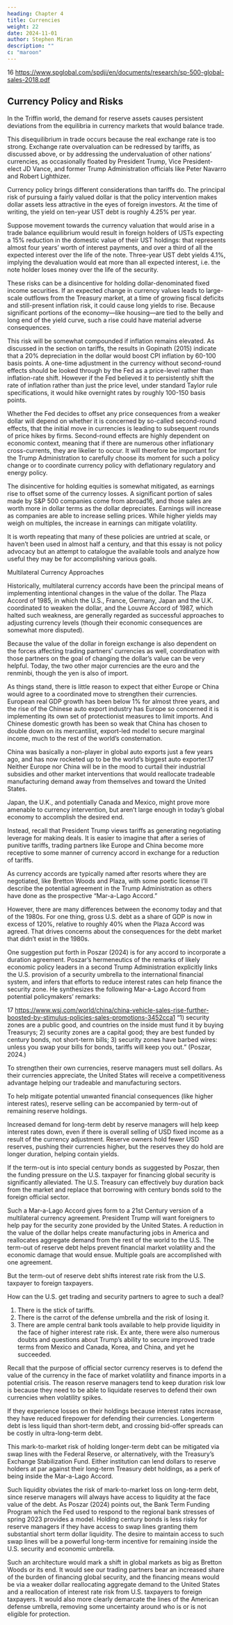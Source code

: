 ```yaml
---
heading: Chapter 4
title: Currencies
weight: 22
date: 2024-11-01
author: Stephen Miran
description: ""
c: "maroon"
---
```




16 https://www.spglobal.com/spdji/en/documents/research/sp-500-global-sales-2018.pdf

## Currency Policy and Risks

In the Triffin world, the demand for reserve assets causes persistent deviations from the equilibria in currency
markets that would balance trade. 

This disequilibrium in trade occurs because the real exchange rate is too strong.
Exchange rate overvaluation can be redressed by tariffs, as discussed above, or by addressing the undervaluation
of other nations’ currencies, as occasionally floated by President Trump, Vice President-elect JD Vance, and
former Trump Administration officials like Peter Navarro and Robert Lighthizer.

Currency policy brings different considerations than tariffs do. The principal risk of pursuing a fairly valued dollar is that the policy intervention makes dollar assets less attractive in the eyes of foreign investors. At the time of writing, the yield on ten-year UST debt is roughly 4.25% per year. 

Suppose movement towards the currency valuation that
would arise in a trade balance equilibrium would result in foreign holders of USTs expecting a 15% reduction in the
domestic value of their UST holdings: that represents almost four years’ worth of interest payments, and over a third
of all the expected interest over the life of the note. Three-year UST debt yields 4.1%, implying the devaluation would
eat more than all expected interest, i.e. the note holder loses money over the life of the security.

These risks can be a disincentive for holding dollar-denominated fixed income securities. If an expected change
in currency values leads to large-scale outflows from the Treasury market, at a time of growing fiscal deficits and
still-present inflation risk, it could cause long yields to rise. Because significant portions of the economy—like
housing—are tied to the belly and long end of the yield curve, such a rise could have material adverse consequences.


This risk will be somewhat compounded if inflation remains elevated. As discussed in the section on tariffs, the
results in Gopinath (2015) indicate that a 20% depreciation in the dollar would boost CPI inflation by 60-100 basis
points. A one-time adjustment in the currency without second-round effects should be looked through by the
Fed as a price-level rather than inflation-rate shift. However if the Fed believed it to persistently shift the rate of
inflation rather than just the price level, under standard Taylor rule specifications, it would hike overnight rates by
roughly 100-150 basis points.

Whether the Fed decides to offset any price consequences from a weaker dollar will depend on whether it is
concerned by so-called second-round effects, that the initial move in currencies is leading to subsequent rounds
of price hikes by firms. Second-round effects are highly dependent on economic context, meaning that if there
are numerous other inflationary cross-currents, they are likelier to occur. It will therefore be important for the
Trump Administration to carefully choose its moment for such a policy change or to coordinate currency policy
with deflationary regulatory and energy policy.

The disincentive for holding equities is somewhat mitigated, as earnings rise to offset some of the currency losses.
A significant portion of sales made by S&P 500 companies come from abroad16, and those sales are worth more in
dollar terms as the dollar depreciates. Earnings will increase as companies are able to increase selling prices. While
higher yields may weigh on multiples, the increase in earnings can mitigate volatility.

It is worth repeating that many of these policies are untried at scale, or haven’t been used in almost half a century,
and that this essay is not policy advocacy but an attempt to catalogue the available tools and analyze how useful
they may be for accomplishing various goals.

Multilateral Currency Approaches

Historically, multilateral currency accords have been the principal means of implementing intentional changes in the
value of the dollar. The Plaza Accord of 1985, in which the U.S., France, Germany, Japan and the U.K. coordinated to
weaken the dollar, and the Louvre Accord of 1987, which halted such weakness, are generally regarded as successful
approaches to adjusting currency levels (though their economic consequences are somewhat more disputed).

Because the value of the dollar in foreign exchange is also dependent on the forces affecting trading partners’
currencies as well, coordination with those partners on the goal of changing the dollar’s value can be very helpful.
Today, the two other major currencies are the euro and the renminbi, though the yen is also of import.

As things stand, there is little reason to expect that either Europe or China would agree to a coordinated move to
strengthen their currencies. European real GDP growth has been below 1% for almost three years, and the rise of
the Chinese auto export industry has Europe so concerned it is implementing its own set of protectionist measures
to limit imports. And Chinese domestic growth has been so weak that China has chosen to double down on its
mercantilist, export-led model to secure marginal income, much to the rest of the world’s consternation.

China was basically a non-player in global auto exports just a few years ago, and has now rocketed up to be the
world’s biggest auto exporter.17 Neither Europe nor China will be in the mood to curtail their industrial subsidies
and other market interventions that would reallocate tradeable manufacturing demand away from themselves and
toward the United States.

Japan, the U.K., and potentially Canada and Mexico, might prove more amenable to currency intervention, but
aren’t large enough in today’s global economy to accomplish the desired end.

Instead, recall that President Trump views tariffs as generating negotiating leverage for making deals. It is easier
to imagine that after a series of punitive tariffs, trading partners like Europe and China become more receptive to
some manner of currency accord in exchange for a reduction of tariffs.

As currency accords are typically named after resorts where they are negotiated, like Bretton Woods and Plaza,
with some poetic license I’ll describe the potential agreement in the Trump Administration as others have done as
the prospective “Mar-a-Lago Accord.”

However, there are many differences between the economy today and that of the 1980s. For one thing, gross U.S.
debt as a share of GDP is now in excess of 120%, relative to roughly 40% when the Plaza Accord was agreed. That
drives concerns about the consequences for the debt market that didn’t exist in the 1980s.

One suggestion put forth in Poszar (2024) is for any accord to incorporate a duration agreement. Poszar’s
hermeneutics of the remarks of likely economic policy leaders in a second Trump Administration explicitly links
the U.S. provision of a security umbrella to the international financial system, and infers that efforts to reduce
interest rates can help finance the security zone. He synthesizes the following Mar-a-Lago Accord from potential
policymakers’ remarks:

17 https://www.wsj.com/world/china/china-vehicle-sales-rise-further-boosted-by-stimulus-policies-sales-promotions-3452cca1
“1) security zones are a public good, and countries on the inside must fund it by buying Treasurys;
2) security zones are a capital good; they are best funded by century bonds, not short-term bills;
3) security zones have barbed wires: unless you swap your bills for bonds, tariffs will keep you out.”
(Poszar, 2024.)

To strengthen their own currencies, reserve managers must sell dollars. As their currencies appreciate, the United
States will receive a competitiveness advantage helping our tradeable and manufacturing sectors.


To help mitigate potential unwanted financial consequences (like higher interest rates), reserve selling can be
accompanied by term-out of remaining reserve holdings. 

Increased demand for long-term debt by reserve
managers will help keep interest rates down, even if there is overall selling of USD fixed income as a result of the
currency adjustment. Reserve owners hold fewer USD reserves, pushing their currencies higher, but the reserves
they do hold are longer duration, helping contain yields.

If the term-out is into special century bonds as suggested by Poszar, then the funding pressure on the U.S. taxpayer
for financing global security is significantly alleviated. The U.S. Treasury can effectively buy duration back from the
market and replace that borrowing with century bonds sold to the foreign official sector.

Such a Mar-a-Lago Accord gives form to a 21st Century version of a multilateral currency agreement. President
Trump will want foreigners to help pay for the security zone provided by the United States. A reduction in the value
of the dollar helps create manufacturing jobs in America and reallocates aggregate demand from the rest of the
world to the U.S. The term-out of reserve debt helps prevent financial market volatility and the economic damage
that would ensue. Multiple goals are accomplished with one agreement.

But the term-out of reserve debt shifts interest rate risk from the U.S. taxpayer to foreign taxpayers. 

How can the U.S. get trading and security partners to agree to such a deal? 

1. There is the stick of tariffs.
2. There is the carrot of the defense umbrella and the risk of losing it.
3. There are ample central bank tools available to help provide liquidity in the face of higher interest rate risk. Ex ante, there were also numerous doubts and questions about Trump’s ability to secure improved trade terms from Mexico and Canada, Korea, and China, and yet he succeeded.

Recall that the purpose of official sector currency reserves is to defend the value of the currency in the face of market volatility and finance imports in a potential crisis. The reason reserve managers tend to keep duration risk low is because they need to be able to liquidate reserves to defend their own currencies when volatility spikes. 

If they experience losses on their holdings because interest rates increase, they have reduced firepower for defending their currencies. Longerterm debt is less liquid than short-term debt, and crossing bid-offer spreads can be costly in ultra-long-term debt.

This mark-to-market risk of holding longer-term debt can be mitigated via swap lines with the Federal Reserve,
or alternatively, with the Treasury’s Exchange Stabilization Fund. Either institution can lend dollars to reserve
holders at par against their long-term Treasury debt holdings, as a perk of being inside the Mar-a-Lago Accord.


Such liquidity obviates the risk of mark-to-market loss on long-term debt, since reserve managers will always have
access to liquidity at the face value of the debt. As Poszar (2024) points out, the Bank Term Funding Program
which the Fed used to respond to the regional bank stresses of spring 2023 provides a model. Holding century
bonds is less risky for reserve managers if they have access to swap lines granting them substantial short
term dollar liquidity. The desire to maintain access to such swap lines will be a powerful long-term incentive for
remaining inside the U.S. security and economic umbrella.

Such an architecture would mark a shift in global markets as big as Bretton Woods or its end. It would see our
trading partners bear an increased share of the burden of financing global security, and the financing means would
be via a weaker dollar reallocating aggregate demand to the United States and a reallocation of interest rate risk
from U.S. taxpayers to foreign taxpayers. It would also more clearly demarcate the lines of the American defense
umbrella, removing some uncertainty around who is or is not eligible for protection.

